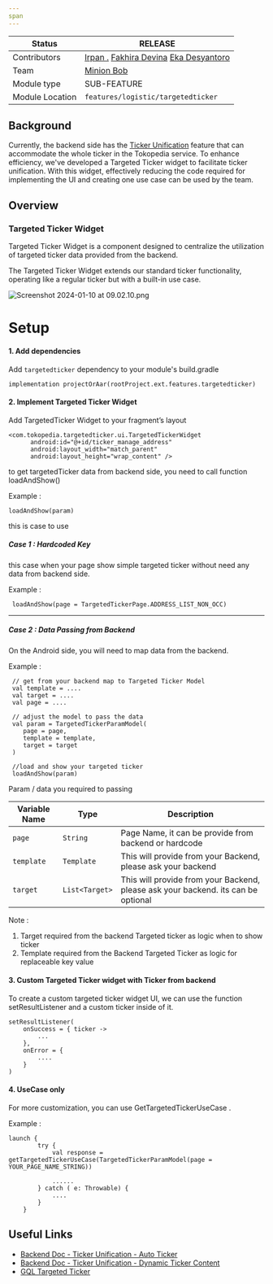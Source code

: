 ```yaml
---
span
---
```

<!--left header table-->

| Status          | <!--start status:GREEN-->RELEASE<!--end status-->                                                                                                                                                                                                                                                          |
|-----------------|------------------------------------------------------------------------------------------------------------------------------------------------------------------------------------------------------------------------------------------------------------------------------------------------------------|
| Contributors    | [Irpan .](https://tokopedia.atlassian.net/wiki/people/6253578a3bf0f0007015669c?ref=confluence) [Fakhira Devina](https://tokopedia.atlassian.net/wiki/people/61077e53b704b40068e80a8e?ref=confluence) [Eka Desyantoro](https://tokopedia.atlassian.net/wiki/people/6283196bd9ddcc006e9c7a85?ref=confluence) |
| Team            | [Minion Bob](https://tokopedia.atlassian.net/people/team/2373d8a6-1afc-4f2a-aa7a-63855c273051)                                                                                                                                                                                                             |
| Module type     | <!--start status:Grey-->SUB-FEATURE<!--end status-->                                                                                                                                                                                                                                                       |
| Module Location | `features/logistic/targetedticker`                                                                                                                                                                                                                                                                         |

<!--toc-->

## Background

Currently, the backend side has
the [Ticker Unification](https://docs.google.com/presentation/d/1hWc2LN2zxWEOPUJb8vnfzgLmmQ-FJYt3eczuf69CNPU/edit#slide=id.p3)
feature that can accommodate the whole ticker in the Tokopedia service. To enhance efficiency, we've developed a Targeted Ticker
widget to facilitate ticker unification. With this widget, effectively reducing the code required for implementing the UI and
creating one use case can be used by the team.

## **Overview**

### Targeted Ticker Widget

Targeted Ticker Widget is a component designed to centralize the utilization of targeted ticker data provided from the backend.

The Targeted Ticker Widget extends our standard ticker functionality, operating like a regular ticker but with a built-in use
case.

![Screenshot 2024-01-10 at 09.02.10.png](..%2F..%2F..%2F..%2F..%2F..%2F..%2FDesktop%2FScreenshot%202024-01-10%20at%2009.02.10.png)

# Setup

#### 1. Add dependencies

Add `targetedticker` dependency to your module's build.gradle

```
implementation projectOrAar(rootProject.ext.features.targetedticker)
```

#### 2. Implement Targeted Ticker Widget

Add TargetedTicker Widget to your fragment’s layout

``` 
<com.tokopedia.targetedticker.ui.TargetedTickerWidget
      android:id="@+id/ticker_manage_address"
      android:layout_width="match_parent"
      android:layout_height="wrap_content" />
```

to get targetedTicker data from backend side, you need to call function loadAndShow()

Example :

```
loadAndShow(param)
```

this is case to use

##### Case 1 : Hardcoded Key

this case when your page show simple targeted ticker without need any data from backend side.

Example :

```
 loadAndShow(page = TargetedTickerPage.ADDRESS_LIST_NON_OCC)
```

---

##### Case 2 : Data Passing from Backend

On the Android side, you will need to map data from the backend. 

Example :

```
 // get from your backend map to Targeted Ticker Model
 val template = ....
 val target = ....
 val page = ....

 // adjust the model to pass the data
 val param = TargetedTickerParamModel(
    page = page,
    template = template,
    target = target
 )
 
 //load and show your targeted ticker
 loadAndShow(param)
```

Param / data you required to passing

| **Variable Name** | **Type**       | **Description**                                                                   |
|-------------------|----------------|-----------------------------------------------------------------------------------|
| `page`            | `String`       | Page Name, it can be provide from backend or hardcode                             |
| `template`        | `Template`     | This will provide from your Backend, please ask your backend                      |
| `target`          | `List<Target>` | This will provide from your Backend, please ask your backend. its can be optional |

Note :
1. Target required from the backend Targeted ticker as logic when to show ticker
2. Template required from the Backend Targeted Ticker as logic for replaceable key value

#### 3. Custom Targeted Ticker widget with Ticker from backend

To create a custom targeted ticker widget UI, we can use the function setResultListener and a custom ticker inside of it.

```
setResultListener(
    onSuccess = { ticker ->
        ...
    },
    onError = {
        ....
    }
)
```

#### 4. UseCase only

For more customization, you can use GetTargetedTickerUseCase .

Example :

```
launch {
        try {
            val response = getTargetedTickerUseCase(TargetedTickerParamModel(page = YOUR_PAGE_NAME_STRING))
           
            ......
        } catch ( e: Throwable) {
            ....
        }
    }
```

## Useful Links

- [Backend Doc - Ticker Unification - Auto Ticker](https://tokopedia.atlassian.net/wiki/spaces/EI/pages/2436301320/Ticker+Unification+-+AutoTicker)
- [Backend Doc - Ticker Unification - Dynamic Ticker Content](https://tokopedia.atlassian.net/wiki/spaces/EI/pages/2443968897/Ticker+Unification+-+Dynamic+Ticker+Content)
- [GQL Targeted Ticker](https://tokopedia.atlassian.net/wiki/spaces/EI/pages/1919520722/GQL+-+Get+Targeted+Ticker)